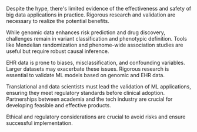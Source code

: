 Despite the hype, there's limited evidence of the effectiveness and safety of big data applications in practice. Rigorous research and validation are necessary to realize the potential benefits.

While genomic data enhances risk prediction and drug discovery, challenges remain in variant classification and phenotypic definition. Tools like Mendelian randomization and phenome-wide association studies are useful but require robust causal inference.

EHR data is prone to biases, misclassification, and confounding variables. Larger datasets may exacerbate these issues. Rigorous research is essential to validate ML models based on genomic and EHR data.

Translational and data scientists must lead the validation of ML applications, ensuring they meet regulatory standards before clinical adoption. Partnerships between academia and the tech industry are crucial for developing feasible and effective products.

Ethical and regulatory considerations are crucial to avoid risks and ensure successful implementation.
